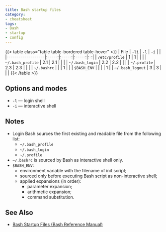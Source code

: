 ```yaml
---
title: Bash startup files
category:
- cheatsheet
tags:
- Bash
- startup
- config
---
```

{{< table class="table table-bordered table-hover" >}}
| File              | `-li` | `-l`  | `-i`  |   |
|-------------------|:-----:|:-----:|:-----:|:-:|
| `/etc/profile`    |   1   |   1   |       |   |
| `~/.bash_profile` |  2.1  |  2.1  |       |   |
| `~/.bash_login`   |  2.2  |  2.2  |       |   |
| `~/.profile`      |  2.3  |  2.3  |       |   |
| `~/.bashrc`       |       |       |   1   |   |
| `$BASH_ENV`       |       |       |       | 1 |
| `~/.bash_logout`  |   3   |   3   |       |   |
{{< /table >}}

## Options and modes
- `-l` — login shell
- `-i` — interactive shell

## Notes
- Login Bash sources the first existing and readable file from the following list:
  - `~/.bash_profile`
  - `~/.bash_login`
  - `~/.profile`
- `~/.bashrc` is sourced by Bash as interactive shell only.
- `$BASH_ENV`:
  - environment variable with the filename of init script;
  - sourced only before executing Bash script as non-interactive shell;
  - applied expansions (in order):
    - parameter expansion;
    - arithmetic expansion;
    - command substitution.

## See Also
- [Bash Startup Files (Bash Reference Manual)](https://www.gnu.org/software/bash/manual/html_node/Bash-Startup-Files.html "Bash Startup Files (Bash Reference Manual)")